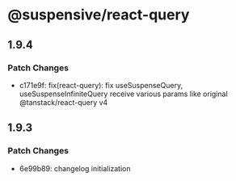 # @suspensive/react-query

## 1.9.4

### Patch Changes

- c171e9f: fix(react-query): fix useSuspenseQuery, useSuspenseInfiniteQuery receive various params like original @tanstack/react-query v4

## 1.9.3

### Patch Changes

- 6e99b89: changelog initialization
